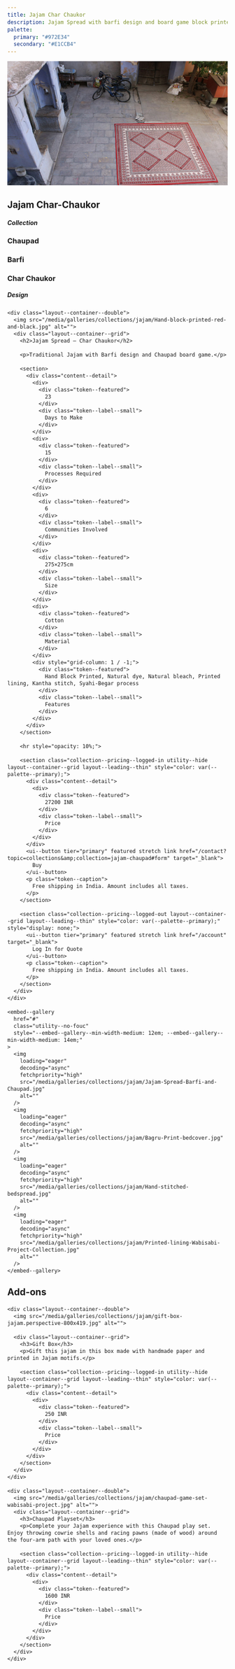 ```yaml
---
title: Jajam Char Chaukor
description: Jajam Spread with barfi design and board game block printed at the center.
palette:
  primary: "#972E34"
  secondary: "#E1CCB4"
---
```


<style>
  .layout--container--double {
    display: grid;
    grid-template-columns: 1fr 1fr;
    gap: var(--m1);
  }
  @media (max-width: 714px) {
    .layout--container--double {
      grid-template-columns: 1fr;
    }
  }

  .content--detail {
    display: grid;
    grid-template-columns: 1fr 1fr 1fr;
    gap: var(--m0);
  }
  .content--detail > * {
    display: grid;
    gap: 0.33em;
  }
  .content--detail a {
    text-decoration: none;
  }
  .content--detail a:not(:last-of-type)::after {
    content: ', ';
  }
  .content--info {
    display: grid;
    align-items: start;
    grid-template-columns: 1fr 1fr;
    grid-gap: var(--m1);
  }
  @media (max-width: 714px) {
    .content--detail {
      grid-template-columns: 1fr;
    }
  }
</style>

<main>
  <section class="partial--cover layout--container--stack">
    <color--grading no-normal no-color no-addition no-multiply no-lighten>
      <img src="/media/galleries/collections/jajam/Barfi-and-Chaupad-in-center-of-Jajam-Bedspread.jpg" alt=""></img>
    </color--grading>

  <div class="layout--container--grid layout--bleeding" style="margin-top: var(--f4); align-self: start;">
    <ui--separator custom heavy>
      <h1>Jajam Char-Chaukor</h1>
      <h5 slot="sub">Collection</h5>
    </ui--separator>
  </div>

  <style>
    .partial--cover {
      align-items: center;
      color: var(--palette--lightest);
    }
    .partial--cover img {
      aspect-ratio: 16 / 9;
      object-fit: cover;
    }
    @media (max-width: 714px) {
      .partial--cover img {
        aspect-ratio: 1 / 1;
      }
    }
  </style>
  </section>

  <section class="layout--container--grid layout--bleeding layout--lining--thick layout--leading--thick">
    <ui--separator custom heavy style="color: var(--palette--primary);">
      <ui--switch id="collection--design" tier="quaternary" value="char-chaukor" heavy>
        <h3 data-switch-value="chaupad">
          Chaupad
        </h3>
        <h3 data-switch-value="barfi">
          Barfi
        </h3>
        <h3 data-switch-value="char-chaukor">
          Char Chaukor
        </h3>
      </ui--switch>
      <h5 slot="sub">Design</h5>
    </ui--separator>

    <div class="layout--container--double">
      <img src="/media/galleries/collections/jajam/Hand-block-printed-red-and-black.jpg" alt="">
      <div class="layout--container--grid">
        <h2>Jajam Spread — Char Chaukor</h2>

        <p>Traditional Jajam with Barfi design and Chaupad board game.</p>

        <section>
          <div class="content--detail">
            <div>
              <div class="token--featured">
                23
              </div>
              <div class="token--label--small">
                Days to Make
              </div>
            </div>
            <div>
              <div class="token--featured">
                15
              </div>
              <div class="token--label--small">
                Processes Required
              </div>
            </div>
            <div>
              <div class="token--featured">
                6
              </div>
              <div class="token--label--small">
                Communities Involved
              </div>
            </div>
            <div>
              <div class="token--featured">
                275×275cm
              </div>
              <div class="token--label--small">
                Size
              </div>
            </div>
            <div>
              <div class="token--featured">
                Cotton
              </div>
              <div class="token--label--small">
                Material
              </div>
            </div>
            <div style="grid-column: 1 / -1;">
              <div class="token--featured">
                Hand Block Printed, Natural dye, Natural bleach, Printed lining, Kantha stitch, Syahi-Begar process
              </div>
              <div class="token--label--small">
                Features
              </div>
            </div>
          </div>
        </section>

        <hr style="opacity: 10%;">

        <section class="collection--pricing--logged-in utility--hide layout--container--grid layout--leading--thin" style="color: var(--palette--primary);">
          <div class="content--detail">
            <div>
              <div class="token--featured">
                27200 INR
              </div>
              <div class="token--label--small">
                Price
              </div>
            </div>
          </div>
          <ui--button tier="primary" featured stretch link href="/contact?topic=collections&amp;collection=jajam-chaupad#form" target="_blank">
            Buy
          </ui--button>
          <p class="token--caption">
            Free shipping in India. Amount includes all taxes.
          </p>
        </section>

        <section class="collection--pricing--logged-out layout--container--grid layout--leading--thin" style="color: var(--palette--primary);" style="display: none;">
          <ui--button tier="primary" featured stretch link href="/account" target="_blank">
            Log In for Quote
          </ui--button>
          <p class="token--caption">
            Free shipping in India. Amount includes all taxes.
          </p>
        </section>
      </div>
    </div>

    <embed--gallery
      href="#"
      class="utility--no-fouc"
      style="--embed--gallery--min-width-medium: 12em; --embed--gallery--min-width-medium: 14em;"
    >
      <img
        loading="eager"
        decoding="async"
        fetchpriority="high"
        src="/media/galleries/collections/jajam/Jajam-Spread-Barfi-and-Chaupad.jpg"
        alt=""
      />
      <img
        loading="eager"
        decoding="async"
        fetchpriority="high"
        src="/media/galleries/collections/jajam/Bagru-Print-bedcover.jpg"
        alt=""
      />
      <img
        loading="eager"
        decoding="async"
        fetchpriority="high"
        src="/media/galleries/collections/jajam/Hand-stitched-bedspread.jpg"
        alt=""
      />
      <img
        loading="eager"
        decoding="async"
        fetchpriority="high"
        src="/media/galleries/collections/jajam/Printed-lining-Wabisabi-Project-Collection.jpg"
        alt=""
      />
    </embed--gallery>
  </section>

  <section 
    class="layout--container--grid layout--bleeding layout--lining--thick layout--leading--thick"
    style="background: var(--palette--neutral-1--paper); color: var(--palette--neutral--ink);"
  >
    <ui--separator custom="">
      <h1 class="token--label--small">Add-ons</h1>
    </ui--separator>
    
    <div class="layout--container--double">
      <img src="/media/galleries/collections/jajam/gift-box-jajam.perspective-800x419.jpg" alt="">

      <div class="layout--container--grid">
        <h3>Gift Box</h3>
        <p>Gift this jajam in this box made with handmade paper and printed in Jajam motifs.</p>

        <section class="collection--pricing--logged-in utility--hide layout--container--grid layout--leading--thin" style="color: var(--palette--primary);">
          <div class="content--detail">
            <div>
              <div class="token--featured">
                250 INR
              </div>
              <div class="token--label--small">
                Price
              </div>
            </div>
          </div>
        </section>
      </div>
    </div>
    
    <div class="layout--container--double">
      <img src="/media/galleries/collections/jajam/chaupad-game-set-wabisabi-project.jpg" alt="">
      <div class="layout--container--grid">
        <h3>Chaupad Playset</h3>
        <p>Complete your Jajam experience with this Chaupad play set. Enjoy throwing cowrie shells and racing pawns (made of wood) around the four-arm path with your loved ones.</p>

        <section class="collection--pricing--logged-in utility--hide layout--container--grid layout--leading--thin" style="color: var(--palette--primary);">
          <div class="content--detail">
            <div>
              <div class="token--featured">
                1600 INR
              </div>
              <div class="token--label--small">
                Price
              </div>
            </div>
          </div>
        </section>
      </div>
    </div>
  </section>

  <script>
    document.addEventListener('readystatechange', (event) => {
      if (document.readyState !== 'complete') return
      if (document.querySelector('site--header').user_profile) {
        document.querySelectorAll('.collection--pricing--logged-out').forEach((element) => element.classList.add('utility--hide'))
        document.querySelectorAll('.collection--pricing--logged-in').forEach((element) => element.classList.remove('utility--hide'))
      }
    })
    document.querySelector('#collection--design').addEventListener('switch', ({detail}) => {
      const dest = `/collections/jajam-${detail}`
      if (dest !== window.location.pathname) window.location.assign(dest)
    })
  </script>
</main>
